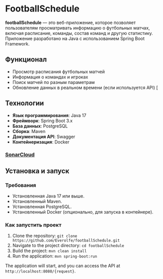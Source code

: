 # FootballSchedule

**footballSchedule** — это веб-приложение, которое позволяет пользователям просматривать информацию о футбольных матчах, включая расписание, команды, состав команд и другую статистику. Приложение разработано на Java с использованием Spring Boot Framework.

##  Функционал

-  Просмотр расписания футбольных матчей
-  Информация о командах и игроках
-  Поиск матчей по разным параметрам
-  Обновление данных в реальном времени (если используется API)
[
##  Технологии

- **Язык программирования**: Java 17
- **Фреймворк**: Spring Boot 3.x
- **База данных**: PostgreSQL
- **Сборка**: Maven
- **Документация API**: Swagger
- **Контейнеризация**: Docker

### [SonarCloud](https://sonarcloud.io/project/overview?id=Everolfe_footballSchedule)

##  Установка и запуск

### Требования

- Установленная Java 17 или выше.
- Установленный Maven.
- Установленная PostgreSQL.
- Установленный Docker (опционально, для запуска в контейнере).

### Как запустить проект
1. Clone the repository: `git clone https://github.com/Everolfe/footballSchedule.git`
2. Navigate to the project directory: `cd footballSchedule`
3. Build the project: `mvn clean install`
4. Run the application: `mvn spring-boot:run`

The application will start, and you can access the API at `http://localhost:8080/{request}`.
